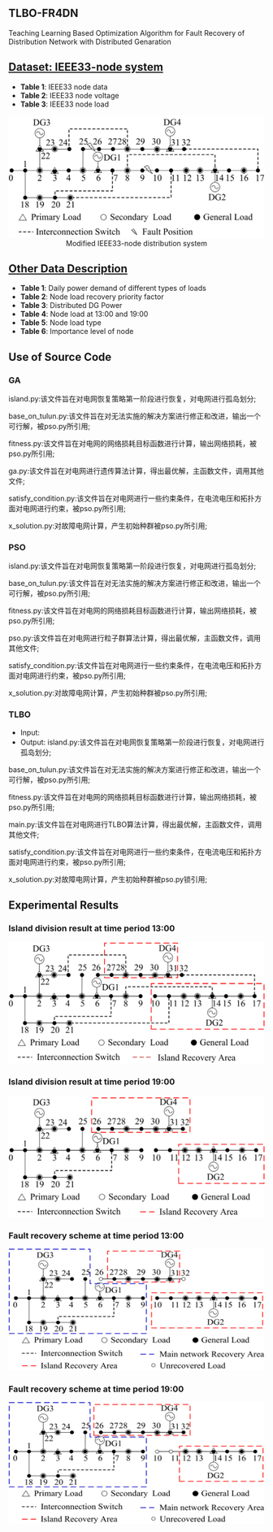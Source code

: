 ## TLBO-FR4DN
Teaching Learning Based Optimization Algorithm for Fault Recovery of Distribution Network with Distributed Genaration

## [Dataset: IEEE33-node system](IEEE33-node-system.md)
- **Table 1**: IEEE33 node data
- **Table 2**: IEEE33 node voltage
- **Table 3**: IEEE33 node load

<div align=center><img width="513" height="240" src="images/modified IEEE33-node system.png"/> <br> Modified IEEE33-node distribution system</div>  

## [Other Data Description](other-data-description.md)
- **Table 1**: Daily power demand of different types of loads
- **Table 2**: Node load recovery priority factor
- **Table 3**: Distributed DG Power
- **Table 4**: Node load at 13:00 and 19:00
- **Table 5**: Node load type
- **Table 6**: Importance level of node

## Use of Source Code
### GA
island.py:该文件旨在对电网恢复策略第一阶段进行恢复，对电网进行孤岛划分;

base_on_tulun.py:该文件旨在对无法实施的解决方案进行修正和改进，输出一个可行解，被pso.py所引用;

fitness.py:该文件旨在对电网的网络损耗目标函数进行计算，输出网络损耗，被pso.py所引用;

ga.py:该文件旨在对电网进行遗传算法计算，得出最优解，主函数文件，调用其他文件;

satisfy_condition.py:该文件旨在对电网进行一些约束条件，在电流电压和拓扑方面对电网进行约束，被pso.py所引用;

x_solution.py:对故障电网计算，产生初始种群被pso.py所引用;
### PSO
island.py:该文件旨在对电网恢复策略第一阶段进行恢复，对电网进行孤岛划分;

base_on_tulun.py:该文件旨在对无法实施的解决方案进行修正和改进，输出一个可行解，被pso.py所引用;

fitness.py:该文件旨在对电网的网络损耗目标函数进行计算，输出网络损耗，被pso.py所引用;

pso.py:该文件旨在对电网进行粒子群算法计算，得出最优解，主函数文件，调用其他文件;

satisfy_condition.py:该文件旨在对电网进行一些约束条件，在电流电压和拓扑方面对电网进行约束，被pso.py所引用;

x_solution.py:对故障电网计算，产生初始种群被pso.py所引用;
### TLBO
- Input:
- Output:
island.py:该文件旨在对电网恢复策略第一阶段进行恢复，对电网进行孤岛划分;

base_on_tulun.py:该文件旨在对无法实施的解决方案进行修正和改进，输出一个可行解，被pso.py所引用;

fitness.py:该文件旨在对电网的网络损耗目标函数进行计算，输出网络损耗，被pso.py所引用;

main.py:该文件旨在对电网进行TLBO算法计算，得出最优解，主函数文件，调用其他文件;

satisfy_condition.py:该文件旨在对电网进行一些约束条件，在电流电压和拓扑方面对电网进行约束，被pso.py所引用;

x_solution.py:对故障电网计算，产生初始种群被pso.py锁引用;
## Experimental Results
### Island division result at time period 13:00 
<div align=center><img width="513" height="240" src="images/island division at 13.png"/></div>  

### Island division result at time period 19:00 
<div align=center><img width="513" height="240" src="images/island division at 19.png"/></div>  

### Fault recovery scheme at time period 13:00 
<div align=center><img width="513" height="240" src="images/recovery echeme at 13.png"/></div>  

### Fault recovery scheme at time period 19:00 
<div align=center><img width="513" height="240" src="images/recovery echeme at 19.png"/></div>  


